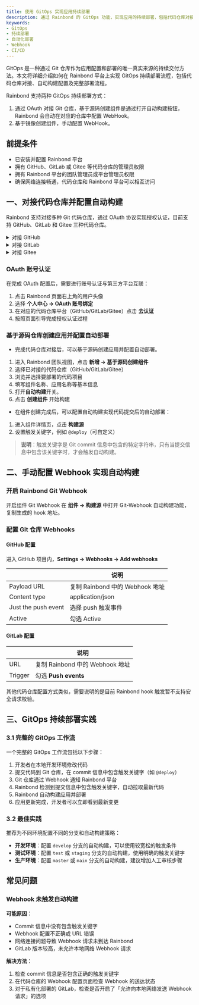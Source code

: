 ```yaml
---
title: 使用 GitOps 实现应用持续部署
description: 通过 Rainbond 的 GitOps 功能，实现应用的持续部署，包括代码仓库对接、自动构建配置及部署流程
keywords:
- GitOps
- 持续部署
- 自动化部署
- Webhook
- CI/CD
---
```


GitOps 是一种通过 Git 仓库作为应用配置和部署的唯一真实来源的持续交付方法。本文将详细介绍如何在 Rainbond 平台上实现 GitOps 持续部署流程，包括代码仓库对接、自动构建配置及完整部署流程。

Rainbond 支持两种 GitOps 持续部署方式：

1. 通过 OAuth 对接 Git 仓库，基于源码创建组件是通过打开自动构建按钮，Rainbond 会自动在对应的仓库中配置 WebHook。
2. 基于镜像创建组件，手动配置 WebHook。

## 前提条件

- 已安装并配置 Rainbond 平台
- 拥有 GitHub、GitLab 或 Gitee 等代码仓库的管理员权限
- 拥有 Rainbond 平台的团队管理员或平台管理员权限
- 确保网络连接畅通，代码仓库和 Rainbond 平台可以相互访问

## 一、对接代码仓库并配置自动构建

Rainbond 支持对接多种 Git 代码仓库，通过 OAuth 协议实现授权认证，目前支持 GitHub、GitLab 和 Gitee 三种代码仓库。

<details>
  <summary>对接 GitHub</summary>
  <div>

**创建 GitHub OAuth Apps**

1. 登录 GitHub 账号，进入 **Settings -> Developer settings -> OAuth Apps -> New OAuth App**
2. 填写以下信息：
   - **Application name**：自定义应用名称，例如 "Rainbond GitOps"
   - **Homepage URL**：Rainbond 访问地址，例如 `https://rainbond.com`
   - **Authorization callback URL**：回调地址，格式为 `{Rainbond地址}/console/oauth/redirect`，例如 `https://rainbond.com/console/oauth/redirect`
3. 点击 **Register application** 完成创建
4. 创建完成后，记录生成的 **Client ID** 和 **Client Secret**

**在 Rainbond 中配置 OAuth**

1. 登录 Rainbond 平台，进入 **平台管理 -> 设置 -> 基础设置 -> OAuth 第三方服务集成 -> 添加**
2. 填写以下信息：
   - **OAuth 类型**：选择 github
   - **名称**：自定义名称，例如 "GitHub"
   - **客户端 ID**：填写 GitHub OAuth Apps 中的 Client ID
   - **客户端密钥**：填写 GitHub OAuth Apps 中的 Client Secret
   - **回调地址**：默认为当前 Rainbond 访问地址
3. 点击 **确认** 完成配置

  </div>
</details>

<details>
  <summary>对接 GitLab</summary>
  <div>

**创建 GitLab Applications**

1. 登录 GitLab 账号，进入 **User Settings -> Applications**
2. 填写以下信息：
   - **Name**：自定义名称，例如 "Rainbond GitOps"
   - **Redirect URL**：回调地址，格式为 `{Rainbond地址}/console/oauth/redirect`，例如 `https://rainbond.com/console/oauth/redirect`
   - **Scopes**：勾选 `api` `read_user` `read_repository`
3. 点击 **Save application** 完成创建
4. 记录生成的 **Application ID** 和 **Secret**

> **注意**：如果使用的是 GitLab 10.6 及以上版本，需要允许向本地网络发送 Webhook 请求。进入 **Admin area -> settings -> OutBound Request**，勾选 `Allow requests to the local network from hooks and services`。

**在 Rainbond 中配置 OAuth**

1. 登录 Rainbond 平台，进入 **平台管理 -> 设置 -> 基础设置 -> OAuth 第三方服务集成 -> 添加**
2. 填写以下信息：
   - **OAuth 类型**：选择 gitlab
   - **名称**：自定义名称，例如 "GitLab"
   - **服务地址**：GitLab 访问地址，例如 `https://gitlab.example.com`
   - **客户端 ID**：填写 GitLab Applications 中的 Application ID
   - **客户端密钥**：填写 GitLab Applications 中的 Secret
   - **回调地址**：默认为当前 Rainbond 访问地址
3. 点击 **确认** 完成配置

  </div>
</details>

<details>
  <summary>对接 Gitee</summary>
  <div>

**创建 Gitee 第三方应用**

1. 登录 Gitee 账号，进入 **设置 -> 第三方应用 -> 创建应用**
2. 填写以下信息：
   - **应用名称**：自定义名称，例如 "Rainbond GitOps"
   - **应用主页**：Rainbond 访问地址，例如 `https://rainbond.com`
   - **应用回调地址**：回调地址，格式为 `{Rainbond地址}/console/oauth/redirect`，例如 `https://rainbond.com/console/oauth/redirect`
   - **权限**：勾选 `user_info` `projects` `hook`
3. 点击 **创建应用** 完成创建
4. 记录生成的 **Client ID** 和 **Client Secret**

**在 Rainbond 中配置 OAuth**

1. 登录 Rainbond 平台，进入 **平台管理 -> 设置 -> 基础设置 -> OAuth 第三方服务集成 -> 添加**
2. 填写以下信息：
   - **OAuth 类型**：选择 gitee
   - **名称**：自定义名称，例如 "Gitee"
   - **服务地址**：填写 `https://gitee.com`
   - **客户端 ID**：填写 Gitee 第三方应用中的 Client ID
   - **客户端密钥**：填写 Gitee 第三方应用中的 Client Secret
   - **回调地址**：默认为当前 Rainbond 访问地址
3. 点击 **确认** 完成配置

  </div>
</details>

### OAuth 账号认证

在完成 OAuth 配置后，需要进行账号认证与第三方平台互联：

1. 点击 Rainbond 页面右上角的用户头像
2. 选择 **个人中心 -> OAuth 账号绑定**
3. 在对应的代码仓库平台（GitHub/GitLab/Gitee）点击 **去认证**
4. 按照页面引导完成授权认证过程

### 基于源码仓库创建应用并配置自动部署

- 完成代码仓库对接后，可以基于源码创建应用并配置自动部署。

1. 进入 Rainbond 团队视图，点击 **新增 -> 基于源码创建组件**
2. 选择已对接的代码仓库（GitHub/GitLab/Gitee）
3. 浏览并选择要部署的代码项目
4. 填写组件名称、应用名称等基本信息
5. 打开**自动构建**开关。
6. 点击 **创建组件** 开始构建


- 在组件创建完成后，可以配置自动构建实现代码提交后的自动部署：

1. 进入组件详情页，点击 **构建源**
2. 设置触发关键字，例如 `@deploy`（可自定义）

> **说明**：触发关键字是 Git commit 信息中包含的特定字符串，只有当提交信息中包含该关键字时，才会触发自动构建。

## 二、手动配置 Webhook 实现自动构建

### 开启 Rainbond Git Webhook

开启组件 Git Webhook 在 **组件 -> 构建源** 中打开 Git-Webhook 自动构建功能，复制生成的 hook 地址。

### 配置 Git 仓库 Webhooks

#### GitHub 配置

进入 GitHub 项目内，**Settings -> Webhooks -> Add webhooks**

|                     | 说明                            |
| ------------------- | ------------------------------- |
| Payload URL         | 复制 Rainbond 中的 Webhook 地址 |
| Content type        | application/json                |
| Just the push event | 选择 push 触发事件              |
| Active              | 勾选 Active                     |

#### GitLab 配置

|         | 说明                            |
| ------- | ------------------------------- |
| URL     | 复制 Rainbond 中的 Webhook 地址 |
| Trigger | 勾选 **Push events**            |

其他代码仓库配置方式类似，需要说明的是目前 Rainbond hook 触发暂不支持安全请求校验。

## 三、GitOps 持续部署实践

### 3.1 完整的 GitOps 工作流

一个完整的 GitOps 工作流包括以下步骤：

1. 开发者在本地开发环境修改代码
2. 提交代码到 Git 仓库，在 commit 信息中包含触发关键字（如 `@deploy`）
3. Git 仓库通过 Webhook 通知 Rainbond 平台
4. Rainbond 检测到提交信息中包含触发关键字，自动拉取最新代码
5. Rainbond 自动构建应用并部署
6. 应用更新完成，开发者可以立即看到最新变更

### 3.2 最佳实践

推荐为不同环境配置不同的分支和自动构建策略：

- **开发环境**：配置 `develop` 分支的自动构建，可以使用较宽松的触发条件
- **测试环境**：配置 `test` 或 `staging` 分支的自动构建，使用明确的触发关键字
- **生产环境**：配置 `master` 或 `main` 分支的自动构建，建议增加人工审核步骤

## 常见问题

### Webhook 未触发自动构建

**可能原因**：
- Commit 信息中没有包含触发关键字
- Webhook 配置不正确或 URL 错误
- 网络连接问题导致 Webhook 请求未到达 Rainbond
- GitLab 版本较高，未允许本地网络 Webhook 请求

**解决方法**：
1. 检查 commit 信息是否包含正确的触发关键字
2. 在代码仓库的 Webhook 配置页面检查 Webhook 的送达状态
3. 对于私有化部署的 GitLab，检查是否开启了「允许向本地网络发送 Webhook 请求」的选项

